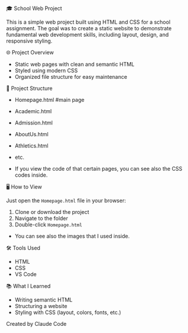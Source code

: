 🎓 School Web Project

This is a simple web project built using HTML and CSS for a school assignment. The goal was to create a static website to demonstrate fundamental web development skills, including layout, design, and responsive styling.

🌐 Project Overview

- Static web pages with clean and semantic HTML
- Styled using modern CSS
- Organized file structure for easy maintenance

📁 Project Structure

- Homepage.html #main page
- Academic.html
- Admission.html
- AboutUs.html
- Athletics.html
- etc.

- If you view the code of that certain pages, you can see also the CSS codes inside.


🖥️ How to View

Just open the `Homepage.html` file in your browser:

1. Clone or download the project
2. Navigate to the folder
3. Double-click `Homepage.html`

- You can see also the images that I used inside.

🛠️ Tools Used

- HTML
- CSS
- VS Code 

📚 What I Learned

- Writing semantic HTML
- Structuring a website
- Styling with CSS (layout, colors, fonts, etc.)

Created by Claude Code

